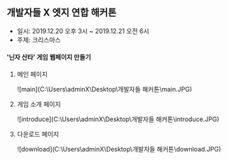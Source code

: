 ## 개발자들 X 엣지 연합 해커톤

- 일시: 2019.12.20 오후 3시 ~ 2019.12.21 오전 6시
- 주제: 크리스마스



#### '닌자 산타' 게임 웹페이지 만들기

1. 메인 페이지

   ![main](C:\Users\adminX\Desktop\개발자들 해커톤\main.JPG)

2. 게임 소개 페이지

   ![introduce](C:\Users\adminX\Desktop\개발자들 해커톤\introduce.JPG)

3. 다운로드 페이지

   ![download](C:\Users\adminX\Desktop\개발자들 해커톤\download.JPG)
